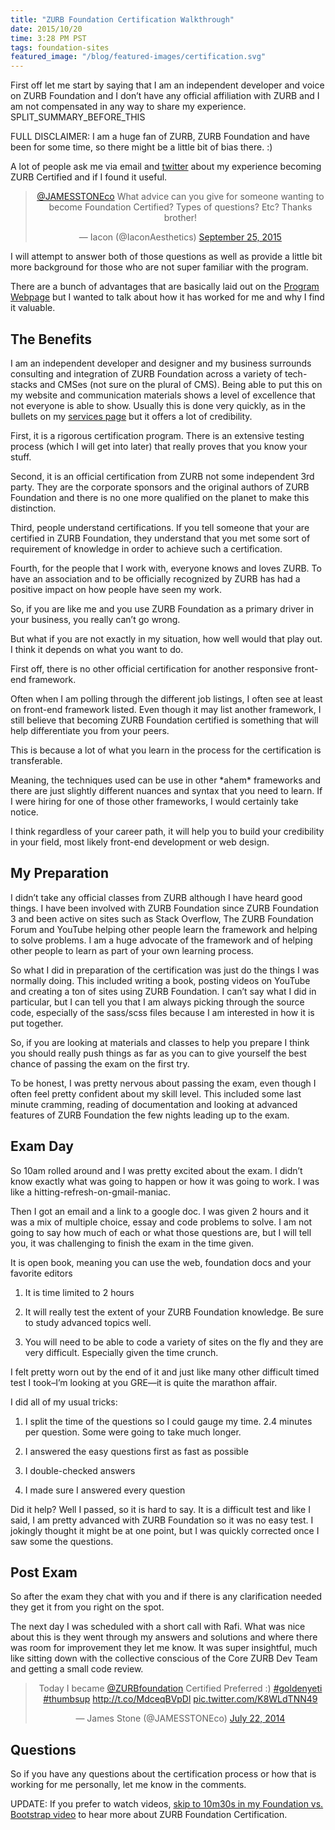 ```yaml
---
title: "ZURB Foundation Certification Walkthrough"
date: 2015/10/20
time: 3:28 PM PST
tags: foundation-sites
featured_image: "/blog/featured-images/certification.svg"
---
```


First off let me start by saying that I am an independent developer and voice on ZURB Foundation and I don’t have any official affiliation with ZURB and I am not compensated in any way to share my experience.
SPLIT\_SUMMARY\_BEFORE\_THIS

FULL DISCLAIMER: I am a huge fan of ZURB, ZURB Foundation and have been for some time, so there might be a little bit of bias there. :)

A lot of people ask me via email and [twitter](https://twitter.com/IaconAesthetics/status/647491535366324224) about my experience becoming ZURB Certified and if I found it useful.

<center><blockquote class="twitter-tweet" lang="en"><p lang="en" dir="ltr"><a href="https://twitter.com/JAMESSTONEco">@JAMESSTONEco</a> What advice can you give for someone wanting to become Foundation Certified? Types of questions? Etc? Thanks brother!</p>&mdash; Iacon (@IaconAesthetics) <a href="https://twitter.com/IaconAesthetics/status/647491535366324224">September 25, 2015</a></blockquote>
<script async src="//platform.twitter.com/widgets.js" charset="utf-8"></script></center>

I will attempt to answer both of those questions as well as provide a little bit more background for those who are not super familiar with the program.

There are a bunch of advantages that are basically laid out on the [Program Webpage](http://foundation.zurb.com/business/certification.html) but I wanted to talk about how it has worked for me and why I find it valuable.

## The Benefits

I am an independent developer and designer and my business surrounds consulting and integration of ZURB Foundation across a variety of tech-stacks and CMSes (not sure on the plural of CMS). Being able to put this on my website and communication materials shows a level of excellence that not everyone is able to show. Usually this is done very quickly, as in the bullets on my [services page](/services) but it offers a lot of credibility.

First, it is a rigorous certification program. There is an extensive testing process (which I will get into later) that really proves that you know your stuff.

Second, it is an official certification from ZURB not some independent 3rd party. They are the corporate sponsors and the original authors of ZURB Foundation and there is no one more qualified on the planet to make this distinction.

Third, people understand certifications. If you tell someone that your are certified in ZURB Foundation, they understand that you met some sort of requirement of knowledge in order to achieve such a certification.

Fourth, for the people that I work with, everyone knows and loves ZURB. To have an association and to be officially recognized by ZURB has had a positive impact on how people have seen my work.

So, if you are like me and you use ZURB Foundation as a primary driver in your business, you really can’t go wrong.

But what if you are not exactly in my situation, how well would that play out. I think it depends on what you want to do.

First off, there is no other official certification for another responsive front-end framework.

Often when I am polling through the different job listings, I often see at least on front-end framework listed. Even though it may list another framework, I still believe that becoming ZURB Foundation certified is something that will help differentiate you from your peers.

This is because a lot of what you learn in the process for the certification is transferable.

Meaning, the techniques used can be use in other \*ahem\* frameworks and there are just slightly different nuances and syntax that you need to learn. If I were hiring for one of those other frameworks, I would certainly take notice.

I think regardless of your career path, it will help you to build your credibility in your field, most likely front-end development or web design.

## My Preparation

I didn’t take any official classes from ZURB although I have heard good things. I have been involved with ZURB Foundation since ZURB Foundation 3 and been active on sites such as Stack Overflow, The ZURB Foundation Forum and YouTube helping other people learn the framework and helping to solve problems. I am a huge advocate of the framework and of helping other people to learn as part of your own learning process.

So what I did in preparation of the certification was just do the things I was normally doing. This included writing a book, posting videos on YouTube and creating a ton of sites using ZURB Foundation. I can’t say what I did in particular, but I can tell you that I am always picking through the source code, especially of the sass/scss files because I am interested in how it is put together.

So, if you are looking at materials and classes to help you prepare I think you should really push things as far as you can to give yourself the best chance of passing the exam on the first try.

To be honest, I was pretty nervous about passing the exam, even though I often feel pretty confident about my skill level. This included some last minute cramming, reading of documentation and looking at advanced features of ZURB Foundation the few nights leading up to the exam.

## Exam Day

So 10am rolled around and I was pretty excited about the exam. I didn’t know exactly what was going to happen or how it was going to work. I was like a hitting-refresh-on-gmail-maniac.

Then I got an email and a link to a google doc. I was given 2 hours and it was a mix of multiple choice, essay and code problems to solve. I am not going to say how much of each or what those questions are, but I will tell you, it was challenging to finish the exam in the time given.

It is open book, meaning you can use the web, foundation docs and your favorite editors

1. It is time limited to 2 hours

2. It will really test the extent of your ZURB Foundation knowledge. Be sure to study advanced topics well.

3. You will need to be able to code a variety of sites on the fly and they are very difficult. Especially given the time crunch.

I felt pretty worn out by the end of it and just like many other difficult timed test I took–I’m looking at you GRE—it is quite the marathon affair.

I did all of my usual tricks:

1. I split the time of the questions so I could gauge my time. 2.4 minutes per question. Some were going to take much longer.

2. I answered the easy questions first as fast as possible

3. I double-checked answers

4. I made sure I answered every question

Did it help? Well I passed, so it is hard to say. It is a difficult test and like I said, I am pretty advanced with ZURB Foundation so it was no easy test. I jokingly thought it might be at one point, but I was quickly corrected once I saw some the questions.

## Post Exam

So after the exam they chat with you and if there is any clarification needed they get it from you right on the spot.

The next day I was scheduled with a short call with Rafi. What was nice about this is they went through my answers and solutions and where there was room for improvement they let me know. It was super insightful, much like sitting down with the collective conscious of the Core ZURB Dev Team and getting a small code review.

<center><blockquote class="twitter-tweet" lang="en"><p lang="en" dir="ltr">Today I became <a href="https://twitter.com/ZURBfoundation">@ZURBfoundation</a> Certified Preferred :) <a href="https://twitter.com/hashtag/goldenyeti?src=hash">#goldenyeti</a> <a href="https://twitter.com/hashtag/thumbsup?src=hash">#thumbsup</a> <a href="http://t.co/MdceqBVpDl">http://t.co/MdceqBVpDl</a> <a href="http://t.co/K8WLdTNN49">pic.twitter.com/K8WLdTNN49</a></p>&mdash; James Stone (@JAMESSTONEco) <a href="https://twitter.com/JAMESSTONEco/status/491670518299238401">July 22, 2014</a></blockquote></center>
<script async src="//platform.twitter.com/widgets.js" charset="utf-8"></script>

## Questions

So if you have any questions about the certification process or how that is working for me personally, let me know in the comments.

UPDATE: If you prefer to watch videos, [skip to 10m30s in my Foundation vs. Bootstrap video](https://www.youtube.com/watch?v=LyszBoO_r7Y#t=10m31s) to hear more about ZURB Foundation Certification.

